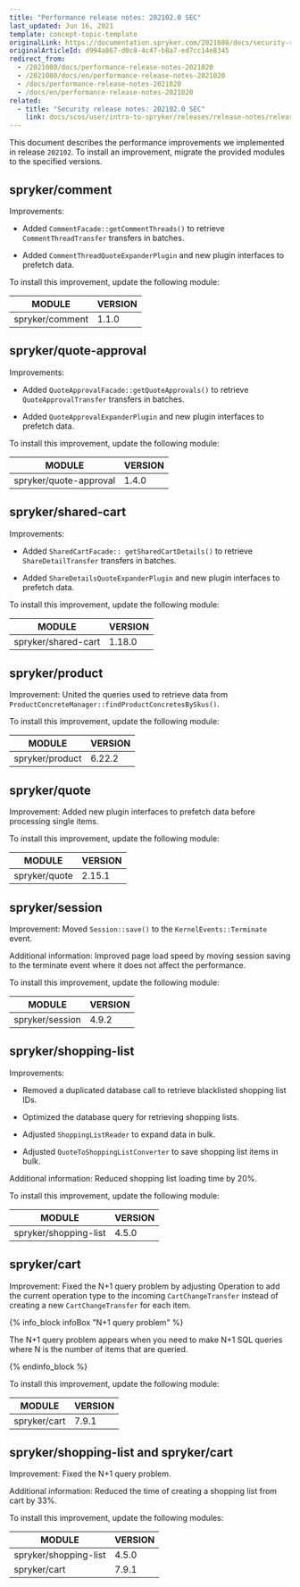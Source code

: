 ```yaml
---
title: "Performance release notes: 202102.0 SEC"
last_updated: Jun 16, 2021
template: concept-topic-template
originalLink: https://documentation.spryker.com/2021080/docs/security-release-notes-2021020-sec
originalArticleId: d994a867-d0c8-4c47-b8a7-ed7cc14e8345
redirect_from:
  - /2021080/docs/performance-release-notes-2021020
  - /2021080/docs/en/performance-release-notes-2021020
  - /docs/performance-release-notes-2021020
  - /docs/en/performance-release-notes-2021020
related:
  - title: "Security release notes: 202102.0 SEC"
    link: docs/scos/user/intro-to-spryker/releases/release-notes/release-notes-202102.0/security-release-notes-202102.0-sec.html
---
```


This document describes the performance improvements we implemented in release `202102`. To install an improvement, migrate the provided modules to the specified versions.


## spryker/comment

Improvements:

* Added `CommentFacade::getCommentThreads()` to retrieve `CommentThreadTransfer` transfers in batches.

* Added `CommentThreadQuoteExpanderPlugin` and new plugin interfaces to prefetch data.


To install this improvement, update the following module:

| MODULE | VERSION |
| - | - |
| spryker/comment | 1.1.0 |



## spryker/quote-approval

Improvements:

* Added `QuoteApprovalFacade::getQuoteApprovals()` to retrieve `QuoteApprovalTransfer` transfers in batches.

* Added `QuoteApprovalExpanderPlugin` and new plugin interfaces to prefetch data.


To install this improvement, update the following module:

| MODULE | VERSION |
| - | - |
| spryker/quote-approval | 1.4.0 |



## spryker/shared-cart

Improvements:

* Added `SharedCartFacade:: getSharedCartDetails()` to retrieve `ShareDetailTransfer` transfers in batches.

* Added `ShareDetailsQuoteExpanderPlugin` and new plugin interfaces to prefetch data.


To install this improvement, update the following module:


| MODULE | VERSION |
| - | - |
| spryker/shared-cart | 1.18.0 |

## spryker/product  

Improvement: United the queries used to retrieve data from `ProductConcreteManager::findProductConcretesBySkus()`.


To install this improvement, update the following module:

| MODULE | VERSION |
| - | - |
| spryker/product | 6.22.2 |

## spryker/quote   

Improvement: Added new plugin interfaces to prefetch data before processing single items.

To install this improvement, update the following module:

| MODULE | VERSION |
| - | - |
| spryker/quote | 2.15.1 |

## spryker/session    

Improvement: Moved `Session::save()` to the `KernelEvents::Terminate` event.

Additional information: Improved page load speed by moving session saving to the terminate event where it does not affect the performance.


To install this improvement, update the following module:


| MODULE | VERSION |
| - | - |
| spryker/session | 4.9.2 |

## spryker/shopping-list

Improvements:

* Removed a duplicated database call to retrieve blacklisted shopping list IDs.

* Optimized the database query for retrieving shopping lists.

* Adjusted `ShoppingListReader` to expand data in bulk.

* Adjusted `QuoteToShoppingListConverter` to save shopping list items in bulk.

Additional information: Reduced shopping list loading time by 20%.

To install this improvement, update the following module:

| MODULE | VERSION |
| - | - |
| spryker/shopping-list | 4.5.0 |


## spryker/cart    

Improvement: Fixed the N+1 query problem by adjusting Operation to add the current operation type to the incoming `CartChangeTransfer` instead of creating a new `CartChangeTransfer` for each item.

{% info_block infoBox "N+1 query problem" %}

The N+1 query problem appears when you need to make N+1 SQL queries where N is the number of items that are queried.

{% endinfo_block %}


To install this improvement, update the following module:

| MODULE | VERSION |
| - | - |
| spryker/cart | 7.9.1 |



## spryker/shopping-list and spryker/cart

Improvement: Fixed the N+1 query problem.

Additional information: Reduced the time of creating a shopping list from cart by 33%.

To install this improvement, update the following modules:


| MODULE | VERSION |
| - | - |
| spryker/shopping-list | 4.5.0 |
| spryker/cart | 7.9.1 |
